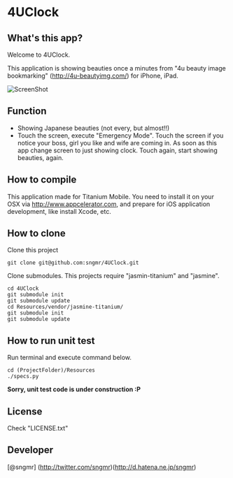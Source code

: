 4UClock
=======

What's this app?
----------------
Welcome to 4UClock.

This application is showing beauties once a minutes from "4u beauty image bookmarking" (<http://4u-beautyimg.com/>) for iPhone, iPad.

![ScreenShot](https://github.com/sngmr/4UClock/raw/master/_assets/github_images/screenshot.png)

Function
---------------------
+ Showing Japanese beauties (not every, but almost!!) 
+ Touch the screen, execute "Emergency Mode". Touch the screen if you notice your boss, girl you like and wife are coming in. As soon as this app change screen to just showing clock. Touch again, start showing beauties, again.

How to compile
--------------
This application made for Titanium Mobile. You need to install it on your OSX via http://www.appcelerator.com, and prepare for iOS application development, like install Xcode, etc.

How to clone
------------
Clone this project

    git clone git@github.com:sngmr/4UClock.git

Clone submodules. This projects require "jasmin-titanium" and "jasmine".

    cd 4UClock
    git submodule init
    git submodule update
    cd Resources/vendor/jasmine-titanium/
    git submodule init
    git submodule update
    
How to run unit test
--------------------
Run terminal and execute command below.

    cd (ProjectFolder)/Resources
    ./specs.py
    
**Sorry, unit test code is under construction :P**

License
-------
Check "LICENSE.txt"

Developer
---------
[@sngmr] (http://twitter.com/sngmr)(<http://d.hatena.ne.jp/sngmr>)
